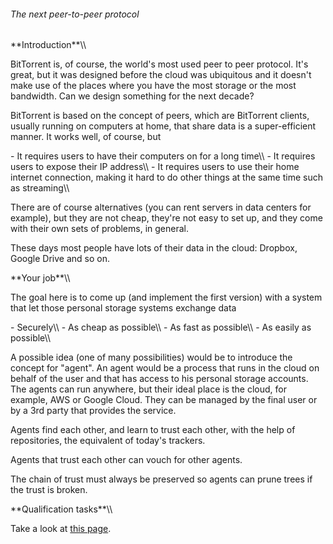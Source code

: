 ###### The next peer-to-peer protocol

 **Introduction\*\*\\\\

BitTorrent is, of course, the world\'s most used peer to peer protocol.
It\'s great, but it was designed before the cloud was ubiquitous and it
doesn\'t make use of the places where you have the most storage or the
most bandwidth. Can we design something for the next decade?

BitTorrent is based on the concept of peers, which are BitTorrent
clients, usually running on computers at home, that share data is a
super-efficient manner. It works well, of course, but

\- It requires users to have their computers on for a long time\\\\ - It
requires users to expose their IP address\\\\ - It requires users to use
their home internet connection, making it hard to do other things at the
same time such as streaming\\\\

There are of course alternatives (you can rent servers in data centers
for example), but they are not cheap, they\'re not easy to set up, and
they come with their own sets of problems, in general.

These days most people have lots of their data in the cloud: Dropbox,
Google Drive and so on.

 **Your job\*\*\\\\

The goal here is to come up (and implement the first version) with a
system that let those personal storage systems exchange data

\- Securely\\\\ - As cheap as possible\\\\ - As fast as possible\\\\ -
As easily as possible\\\\

A possible idea (one of many possibilities) would be to introduce the
concept for \"agent\". An agent would be a process that runs in the
cloud on behalf of the user and that has access to his personal storage
accounts. The agents can run anywhere, but their ideal place is the
cloud, for example, AWS or Google Cloud. They can be managed by the
final user or by a 3rd party that provides the service.

Agents find each other, and learn to trust each other, with the help of
repositories, the equivalent of today\'s trackers.

Agents that trust each other can vouch for other agents.

The chain of trust must always be preserved so agents can prune trees if
the trust is broken.

 **Qualification tasks\*\*\\\\

Take a look at [this
page](https://ccextractor.org/public:gsoc:takehome).
